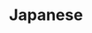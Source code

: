 ---
title: "Japanese"
description: "Articles about studying the Japanese language"
slug: "japanese"
image: "hutomo-abrianto-l2jk-uxb1BY-unsplash.jpg"
style:
    background: "#2a9d8f"
    color: "#fff"
---